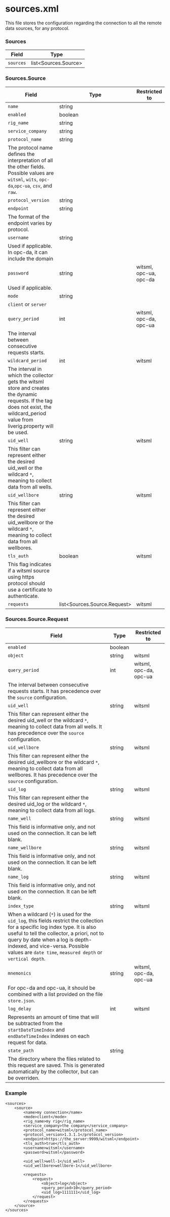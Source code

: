 # sources.xml

This file stores the configuration regarding the connection to all the remote data sources, for any protocol.

### Sources

| Field     | Type                  |
| --------- | --------------------- |
| `sources` | list\<Sources.Source> |

### Sources.Source

| Field                                                                                                                                                                                 | Type                          | Restricted to          |
| ------------------------------------------------------------------------------------------------------------------------------------------------------------------------------------- | ----------------------------- | ---------------------- |
| `name`                                                                                                                                                                                | string                        |                        |
| `enabled`                                                                                                                                                                             | boolean                       |                        |
| `rig_name`                                                                                                                                                                            | string                        |                        |
| `service_company`                                                                                                                                                                     | string                        |                        |
| `protocol_name`                                                                                                                                                                       | string                        |                        |
| The protocol name defines the interpretation of all the other fields. Possible values are `witsml`, `wits`, `opc-da`,`opc-ua`, `csv`, and `raw`.                                      |                               |                        |
| `protocol_version`                                                                                                                                                                    | string                        |                        |
| `endpoint`                                                                                                                                                                            | string                        |                        |
| The format of the endpoint varies by protocol.                                                                                                                                        |                               |                        |
| `username`                                                                                                                                                                            | string                        |                        |
| Used if applicable. In opc-da, it can include the domain                                                                                                                              |                               |                        |
| `password`                                                                                                                                                                            | string                        | witsml, opc-ua, opc-da |
| Used if applicable.                                                                                                                                                                   |                               |                        |
| `mode`                                                                                                                                                                                | string                        |                        |
| `client` or `server`                                                                                                                                                                  |                               |                        |
| `query_period`                                                                                                                                                                        | int                           | witsml, opc-da, opc-ua |
| The interval between consecutive requests starts.                                                                                                                                     |                               |                        |
| `wildcard_period`                                                                                                                                                                     | int                           | witsml                 |
| The interval in which the collector gets the witsml store and creates the dynamic requests. If the tag does not exist, the wildcard\_period value from liverig.property will be used. |                               |                        |
| `uid_well`                                                                                                                                                                            | string                        | witsml                 |
| This filter can represent either the desired uid\_well or the wildcard `*`, meaning to collect data from all wells.                                                                   |                               |                        |
| `uid_wellbore`                                                                                                                                                                        | string                        | witsml                 |
| This filter can represent either the desired uid\_wellbore or the wildcard `*`, meaning to collect data from all wellbores.                                                           |                               |                        |
| `tls_auth`                                                                                                                                                                            | boolean                       | witsml                 |
| This flag indicates if a witsml source using https protocol should use a certificate to authenticate.                                                                                 |                               |                        |
| `requests`                                                                                                                                                                            | list\<Sources.Source.Request> | witsml                 |

### Sources.Source.Request

| Field                                                                                                                                                                                                                                                                                                           | Type    | Restricted to          |
| --------------------------------------------------------------------------------------------------------------------------------------------------------------------------------------------------------------------------------------------------------------------------------------------------------------- | ------- | ---------------------- |
| `enabled`                                                                                                                                                                                                                                                                                                       | boolean |                        |
| `object`                                                                                                                                                                                                                                                                                                        | string  | witsml                 |
| `query_period`                                                                                                                                                                                                                                                                                                  | int     | witsml, opc-da, opc-ua |
| The interval between consecutive requests starts. It has precedence over the `source` configuration.                                                                                                                                                                                                            |         |                        |
| `uid_well`                                                                                                                                                                                                                                                                                                      | string  | witsml                 |
| This filter can represent either the desired uid\_well or the wildcard `*`, meaning to collect data from all wells. It has precedence over the `source` configuration.                                                                                                                                          |         |                        |
| `uid_wellbore`                                                                                                                                                                                                                                                                                                  | string  | witsml                 |
| This filter can represent either the desired uid\_wellbore or the wildcard `*`, meaning to collect data from all wellbores. It has precedence over the `source` configuration.                                                                                                                                  |         |                        |
| `uid_log`                                                                                                                                                                                                                                                                                                       | string  | witsml                 |
| This filter can represent either the desired uid\_log or the wildcard `*`, meaning to collect data from all logs.                                                                                                                                                                                               |         |                        |
| `name_well`                                                                                                                                                                                                                                                                                                     | string  | witsml                 |
| This field is informative only, and not used on the connection. It can be left blank.                                                                                                                                                                                                                           |         |                        |
| `name_wellbore`                                                                                                                                                                                                                                                                                                 | string  | witsml                 |
| This field is informative only, and not used on the connection. It can be left blank.                                                                                                                                                                                                                           |         |                        |
| `name_log`                                                                                                                                                                                                                                                                                                      | string  | witsml                 |
| This field is informative only, and not used on the connection. It can be left blank.                                                                                                                                                                                                                           |         |                        |
| `index_type`                                                                                                                                                                                                                                                                                                    | string  | witsml                 |
| When a wildcard (`*`) is used for the `uid_log`, this fields restrict the collection for a specific log index type. It is also useful to tell the collector, a priori, not to query by date when a log is depth-indexed, and vice-versa. Possible values are `date time`, `measured depth` or `vertical depth`. |         |                        |
| `mnemonics`                                                                                                                                                                                                                                                                                                     | string  | witsml, opc-da, opc-ua |
| For opc-da and opc-ua, it should be combined with a list provided on the file `store.json`.                                                                                                                                                                                                                     |         |                        |
| `log_delay`                                                                                                                                                                                                                                                                                                     | int     | witsml                 |
| Represents an amount of time that will be subtracted from the `startDateTimeIndex` and `endDateTimeIndex` indexes on each request for data.                                                                                                                                                                     |         |                        |
| `state_path`                                                                                                                                                                                                                                                                                                    | string  |                        |
| The directory where the files related to this request are saved. This is generated automatically by the collector, but can be overriden.                                                                                                                                                                        |         |                        |

### Example

```markup
<sources>
    <source>
        <name>my connection</name>
        <mode>client</mode>
        <rig_name>my rig</rig_name>
        <service_company>the company</service_company>
        <protocol_name>witsml</protocol_name>
        <protocol_version>1.3.1.1</protocol_version>
        <endpoint>https://the_server:9999/witsml</endpoint>
        <tls_auth>true</tls_auth>
        <username>witsml</username>
        <password>witsml</password>

        <uid_well>well-1</uid_well>
        <uid_wellbore>wellbore-1</uid_wellbore>

        <requests>
            <request>
                <object>log</object>
                <query_period>10</query_period>
                <uid_log>1111111</uid_log>
            </request>
        </requests>
    </source>
</sources>
```
